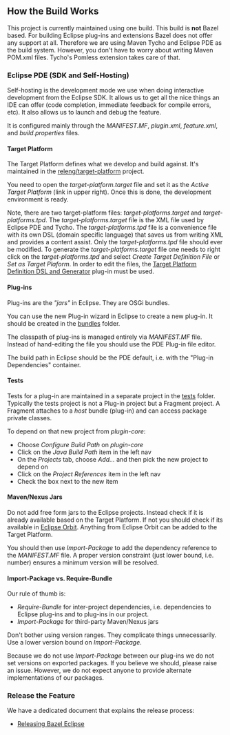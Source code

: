 ## How the Build Works

This project is currently maintained using one build.
This build is **not** Bazel based.
For building Eclipse plug-ins and extensions Bazel does not offer any support at all.
Therefore we are using Maven Tycho and Eclipse PDE as the build system.
However, you don't have to worry about writing Maven POM.xml files.
Tycho's Pomless extension takes care of that.


### Eclipse PDE (SDK and Self-Hosting)

Self-hosting is the development mode we use when doing interactive development from the Eclipse SDK.
It allows us to get all the nice things an IDE can offer (code completion, immediate feedback for compile errors, etc).
It also allows us to launch and debug the feature.

It is configured mainly through the *MANIFEST.MF*, *plugin.xml*, *feature.xml*, and *build.properties* files.

#### Target Platform
The Target Platform defines what we develop and build against.
It's maintained in the [releng/target-platform](../../releng/target-platform) project.

You need to open the *target-platform.target* file and set it as the *Active Target Platform* (link in upper right).
Once this is done, the development environment is ready.

Note, there are two target-platform files: *target-platforms.target* and *target-platforms.tpd*.
The *target-platforms.target* file is the XML file used by Eclipse PDE and Tycho.
The *target-platforms.tpd* file is a convenience file with its own DSL (domain specific language) that saves us from writing XML and provides a content assist.
Only the *target-platforms.tpd* file should ever be modified.
To generate the *target-platforms.target* file one needs to right click on the *target-platforms.tpd* and select *Create Target Definition File* or *Set as Target Plaform*.
In order to edit the files, the [Target Platform Definition DSL and Generator](https://github.com/eclipse-cbi/targetplatform-dsl) plug-in must be used.

#### Plug-ins
Plug-ins are the *"jars"* in Eclipse.
They are OSGi bundles.

You can use the new Plug-in wizard in Eclipse to create a new plug-in.
It should be created in the [bundles](../../bundles) folder.

The classpath of plug-ins is managed entirely via *MANIFEST.MF* file.
Instead of hand-editing the file you should use the PDE Plug-in file editor.

The build path in Eclipse should be the PDE default, i.e. with the "Plug-in Dependencies" container.

#### Tests
Tests for a plug-in are maintained in a separate project in the [tests](../../tests) folder.
Typically the tests project is not a Plug-in project but a Fragment project.
A Fragment attaches to a *host* bundle (plug-in) and can access package private classes.


To depend on that new project from *plugin-core*:
- Choose *Configure Build Path* on *plugin-core*
- Click on the *Java Build Path* item in the left nav
- On the *Projects* tab, choose *Add...* and then pick the new project to depend on
- Click on the *Project References* item in the left nav
- Check the box next to the new item

#### Maven/Nexus Jars
Do not add free form jars to the Eclipse projects.
Instead check if it is already available based on the Target Platform.
If not you should check if its available in [Eclipse Orbit](https://download.eclipse.org/tools/orbit/downloads/).
Anything from Eclipse Orbit can be added to the Target Platform.

You should then use *Import-Package* to add the dependency reference to the *MANIFEST.MF* file.
A proper version constraint (just lower bound, i.e. number) ensures a minimum version will be resolved.

#### Import-Package vs. Require-Bundle
Our rule of thumb is:
 - *Require-Bundle* for inter-project dependencies, i.e. dependencies to Eclipse plug-ins and to plug-ins in our project.
 - *Import-Package* for third-party Maven/Nexus jars

 Don't bother using version ranges.
 They complicate things unnecessarily.
 Use a lower version bound on *Import-Package*.

 Because we do not use *Import-Package* between our plug-ins we do not set versions on exported packages.
 If you believe we should, please raise an issue.
 However, we do not expect anyone to provide alternate implementations of our packages.

### Release the Feature

We have a dedicated document that explains the release process:
- [Releasing Bazel Eclipse](release.md)
